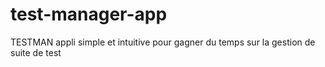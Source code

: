 # test-manager-app
TESTMAN appli simple et intuitive pour gagner du temps sur la gestion de suite de test

